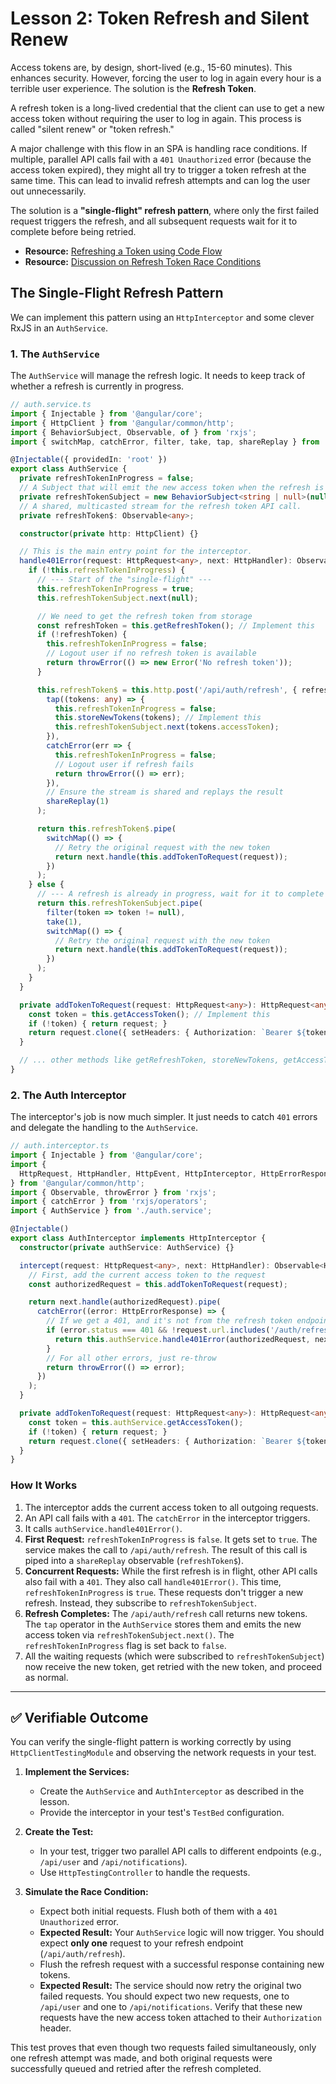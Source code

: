 # Lesson 2: Token Refresh and Silent Renew

Access tokens are, by design, short-lived (e.g., 15-60 minutes). This enhances security. However, forcing the user to log in again every hour is a terrible user experience. The solution is the **Refresh Token**.

A refresh token is a long-lived credential that the client can use to get a new access token without requiring the user to log in again. This process is called "silent renew" or "token refresh."

A major challenge with this flow in an SPA is handling race conditions. If multiple, parallel API calls fail with a `401 Unauthorized` error (because the access token expired), they might all try to trigger a token refresh at the same time. This can lead to invalid refresh attempts and can log the user out unnecessarily.

The solution is a **"single-flight" refresh pattern**, where only the first failed request triggers the refresh, and all subsequent requests wait for it to complete before being retried.

- **Resource:** [Refreshing a Token using Code Flow](https://manfredsteyer.github.io/angular-oauth2-oidc/docs/additional-documentation/token-refresh.html)
- **Resource:** [Discussion on Refresh Token Race Conditions](https://www.reddit.com/r/reactjs/comments/1n94ajl/how_do_you_all_handle_refresh_token_race/)

## The Single-Flight Refresh Pattern

We can implement this pattern using an `HttpInterceptor` and some clever RxJS in an `AuthService`.

### 1. The `AuthService`

The `AuthService` will manage the refresh logic. It needs to keep track of whether a refresh is currently in progress.

```typescript
// auth.service.ts
import { Injectable } from '@angular/core';
import { HttpClient } from '@angular/common/http';
import { BehaviorSubject, Observable, of } from 'rxjs';
import { switchMap, catchError, filter, take, tap, shareReplay } from 'rxjs/operators';

@Injectable({ providedIn: 'root' })
export class AuthService {
  private refreshTokenInProgress = false;
  // A Subject that will emit the new access token when the refresh is complete.
  private refreshTokenSubject = new BehaviorSubject<string | null>(null);
  // A shared, multicasted stream for the refresh token API call.
  private refreshToken$: Observable<any>;

  constructor(private http: HttpClient) {}

  // This is the main entry point for the interceptor.
  handle401Error(request: HttpRequest<any>, next: HttpHandler): Observable<HttpEvent<any>> {
    if (!this.refreshTokenInProgress) {
      // --- Start of the "single-flight" ---
      this.refreshTokenInProgress = true;
      this.refreshTokenSubject.next(null);

      // We need to get the refresh token from storage
      const refreshToken = this.getRefreshToken(); // Implement this
      if (!refreshToken) {
        this.refreshTokenInProgress = false;
        // Logout user if no refresh token is available
        return throwError(() => new Error('No refresh token'));
      }

      this.refreshToken$ = this.http.post('/api/auth/refresh', { refreshToken }).pipe(
        tap((tokens: any) => {
          this.refreshTokenInProgress = false;
          this.storeNewTokens(tokens); // Implement this
          this.refreshTokenSubject.next(tokens.accessToken);
        }),
        catchError(err => {
          this.refreshTokenInProgress = false;
          // Logout user if refresh fails
          return throwError(() => err);
        }),
        // Ensure the stream is shared and replays the result
        shareReplay(1)
      );

      return this.refreshToken$.pipe(
        switchMap(() => {
          // Retry the original request with the new token
          return next.handle(this.addTokenToRequest(request));
        })
      );
    } else {
      // --- A refresh is already in progress, wait for it to complete ---
      return this.refreshTokenSubject.pipe(
        filter(token => token != null),
        take(1),
        switchMap(() => {
          // Retry the original request with the new token
          return next.handle(this.addTokenToRequest(request));
        })
      );
    }
  }

  private addTokenToRequest(request: HttpRequest<any>): HttpRequest<any> {
    const token = this.getAccessToken(); // Implement this
    if (!token) { return request; }
    return request.clone({ setHeaders: { Authorization: `Bearer ${token}` } });
  }

  // ... other methods like getRefreshToken, storeNewTokens, getAccessToken ...
}
```

### 2. The Auth Interceptor

The interceptor's job is now much simpler. It just needs to catch `401` errors and delegate the handling to the `AuthService`.

```typescript
// auth.interceptor.ts
import { Injectable } from '@angular/core';
import {
  HttpRequest, HttpHandler, HttpEvent, HttpInterceptor, HttpErrorResponse
} from '@angular/common/http';
import { Observable, throwError } from 'rxjs';
import { catchError } from 'rxjs/operators';
import { AuthService } from './auth.service';

@Injectable()
export class AuthInterceptor implements HttpInterceptor {
  constructor(private authService: AuthService) {}

  intercept(request: HttpRequest<any>, next: HttpHandler): Observable<HttpEvent<any>> {
    // First, add the current access token to the request
    const authorizedRequest = this.addTokenToRequest(request);

    return next.handle(authorizedRequest).pipe(
      catchError((error: HttpErrorResponse) => {
        // If we get a 401, and it's not from the refresh token endpoint itself
        if (error.status === 401 && !request.url.includes('/auth/refresh')) {
          return this.authService.handle401Error(authorizedRequest, next);
        }
        // For all other errors, just re-throw
        return throwError(() => error);
      })
    );
  }

  private addTokenToRequest(request: HttpRequest<any>): HttpRequest<any> {
    const token = this.authService.getAccessToken();
    if (!token) { return request; }
    return request.clone({ setHeaders: { Authorization: `Bearer ${token}` } });
  }
}
```

### How It Works

1.  The interceptor adds the current access token to all outgoing requests.
2.  An API call fails with a `401`. The `catchError` in the interceptor triggers.
3.  It calls `authService.handle401Error()`.
4.  **First Request:** `refreshTokenInProgress` is `false`. It gets set to `true`. The service makes the call to `/api/auth/refresh`. The result of this call is piped into a `shareReplay` observable (`refreshToken$`).
5.  **Concurrent Requests:** While the first refresh is in flight, other API calls also fail with a `401`. They also call `handle401Error()`. This time, `refreshTokenInProgress` is `true`. These requests don't trigger a new refresh. Instead, they subscribe to `refreshTokenSubject`.
6.  **Refresh Completes:** The `/api/auth/refresh` call returns new tokens. The `tap` operator in the `AuthService` stores them and emits the new access token via `refreshTokenSubject.next()`. The `refreshTokenInProgress` flag is set back to `false`.
7.  All the waiting requests (which were subscribed to `refreshTokenSubject`) now receive the new token, get retried with the new token, and proceed as normal.

---

## ✅ Verifiable Outcome

You can verify the single-flight pattern is working correctly by using `HttpClientTestingModule` and observing the network requests in your test.

1.  **Implement the Services:**
    -   Create the `AuthService` and `AuthInterceptor` as described in the lesson.
    -   Provide the interceptor in your test's `TestBed` configuration.

2.  **Create the Test:**
    -   In your test, trigger two parallel API calls to different endpoints (e.g., `/api/user` and `/api/notifications`).
    -   Use `HttpTestingController` to handle the requests.

3.  **Simulate the Race Condition:**
    -   Expect both initial requests. Flush both of them with a `401 Unauthorized` error.
    -   **Expected Result:** Your `AuthService` logic will now trigger. You should expect **only one** request to your refresh endpoint (`/api/auth/refresh`).
    -   Flush the refresh request with a successful response containing new tokens.
    -   **Expected Result:** The service should now retry the original two failed requests. You should expect two new requests, one to `/api/user` and one to `/api/notifications`. Verify that these new requests have the new access token attached to their `Authorization` header.

This test proves that even though two requests failed simultaneously, only one refresh attempt was made, and both original requests were successfully queued and retried after the refresh completed.